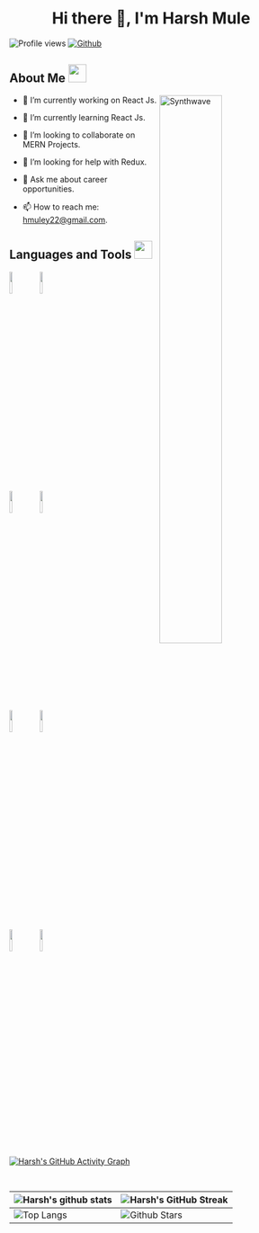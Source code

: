 <h1 align="center">Hi there 👋, I'm Harsh Mule</h1>
<!-- <h3 align="center">Student at MITS, Gwalior🌟.</h3> -->


![Profile views](https://visitor-badge.glitch.me/badge?page_id=HarshMule20.HarshMule20)
[![Github](https://img.shields.io/github/followers/HarshMule20?label=Follow&style=social)](https://github.com/HarshMule20)

<h2> About Me <img src = "https://media2.giphy.com/media/QssGEmpkyEOhBCb7e1/giphy.gif?cid=ecf05e47a0n3gi1bfqntqmob8g9aid1oyj2wr3ds3mg700bl&rid=giphy.gif" width = 32px> </h2>
<img width="47%" height="50%" align="right" src="https://thumbs.gfycat.com/GoodnaturedFondGaur-size_restricted.gif" alt="Synthwave" height="300" width="500">

<!-- <img width="55%" align="right" alt="Github" src="https://raw.githubusercontent.com/onimur/.github/master/.resources/git-header.svg" /> -->

- 🔭 I’m currently working on React Js.

- 🌱 I’m currently learning React Js.
 
- 👯 I’m looking to collaborate on MERN Projects.
 
- 🤔 I’m looking for help with Redux.
 
- 💬 Ask me about career opportunities.
 
- 📫 How to reach me: hmuley22@gmail.com.


<h2> Languages and Tools <img src = "https://media2.giphy.com/media/QssGEmpkyEOhBCb7e1/giphy.gif?cid=ecf05e47a0n3gi1bfqntqmob8g9aid1oyj2wr3ds3mg700bl&rid=giphy.gif" width = 32px> </h2>

<!-- Your github readme stats
You can use this api: https://github.com/anuraghazra/github-readme-stats
-->
<p>
  <!-- <a href="https://github.com/HarshMule20">
    <img width="55%" align="right" alt="Harsh's github stats" src="https://github-readme-stats.vercel.app/api?username=HarshMule20&show_icons=true&hide_border=true" />
  </a> -->
  
  
  <!-- Your languages and tools. Be careful with the alignment. 
  You can use this sites to get logos: https://www.vectorlogo.zone or https://simpleicons.org/
  -->
  <code><img width="10%" src="https://www.vectorlogo.zone/logos/python/python-ar21.svg"></code>
  <code><img width="10%" src="https://www.vectorlogo.zone/logos/djangoproject/djangoproject-ar21.svg"></code>
  <br />
  <code><img width="10%" src="https://www.vectorlogo.zone/logos/javascript/javascript-horizontal.svg"></code>
  <code><img width="10%" src="https://www.vectorlogo.zone/logos/angular/angular-ar21.svg"></code>
  <br />
  <code><img width="10%" src="https://www.vectorlogo.zone/logos/reactjs/reactjs-ar21.svg"></code>
  <code><img width="10%" src="https://www.vectorlogo.zone/logos/postgresql/postgresql-horizontal.svg"></code>
  <br />
  <code><img width="10%" src="https://www.vectorlogo.zone/logos/git-scm/git-scm-ar21.svg"></code>
  <code><img width="10%" src="https://www.vectorlogo.zone/logos/getpostman/getpostman-ar21.svg"></code>
</p>

[![Harsh's GitHub Activity Graph](https://activity-graph.herokuapp.com/graph?username=HarshMule20)](https://git.io/praveenscience)

| ![Harsh's github stats](https://github-readme-stats.vercel.app/api?username=HarshMule20&show_icons=true) | ![Harsh's GitHub Streak](https://github-readme-streak-stats.herokuapp.com/?user=HarshMule20) |
| --- | --- |
| ![Top Langs](https://github-readme-stats.vercel.app/api/top-langs/?username=HarshMule20) | ![Github Stars](https://github-readme-stats.vercel.app/api?username=HarshMule20&show_icons=true&locale=en&count_private=true&hide_rank=true&custom_title=My%20GitHub%20Stats&disable_animations=true) |

